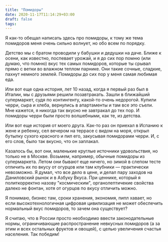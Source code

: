 ```yaml
---
title: "Помидоры"
date: 2020-11-17T11:14:29+03:00
draft: false
tags:
---
```


Я как-то обещал написать здесь про помидоры, к тому же тема помидоров меня очень сильно волнует, но обо всем по порядку.

Детство мы с братом проводили у бабушки и дедушки на даче. Ближе к осени, как известно, поспевает урожай, и я до сих пор
помню (или думаю, что помню) вкус тех самых помидоров, которые ты срывал прямо с ветки во влажном теплом парнике. Они
такие сочные, сладкие, пахнут немного землей. Помидоры до сих пор у меня самая любимая еда.

<!--more-->

Или вот еще одна история, лет 10 назад, когда я первый раз был в Италии, мы с друзьями решили позавтракать. Зашли в
ближайший супермаркет, судя по контингенту, какой-то очень недорогой. Купили черри, сыра и хлеба, вернулись в
апартаменты и там все это съели. Мне кажется, я никогда так вкусно не завтракал до тех пор. И помидоры черри были просто
волшебными, как те, из детства.

Или вот еще история от моего друга. Как-то раз он приехал в Испанию к жене и ребенку, сел вечером на террасе с видом на
моря, открыл бутылку сухого красного и пил его, закусывая помидорами черри. И, с его слов, было так вкусно, что он
заплакал.

Казалось бы, вот они, маленькие круглые источники удовольствия, но только не в Москве. Возьмем, например, обычные
помидоры из супермаркета. Летом они бывают еще ничего, но зимой в слепом тесте отличить их по вкусу от огурцов или там
клубники — практически невозможно. Я думал, что все дело в цене, и делал пару заходов на Даниловский рынок и в Азбуку
Вкуса. При ценнике, который я политкорректно назову "космическим", органолептичекие свойства далеко не фонтан, хотя от
огурцов по вкусу отличить можно.

Я понимаю, бизнес там, сроки хранения, экономия, пипл хавает, но если высокотехнологичная цифровая цивилизация не может
обеспечить нормальный вкус помидоров, то зачем она существует?

Я считаю, что в России просто необходимо ввести законодательные нормы, ограничивающие распространение невкусных
помидоров (а за этим и всех остальных фруктов и овощей), с целью увеличения счастья населения. Так победим!
